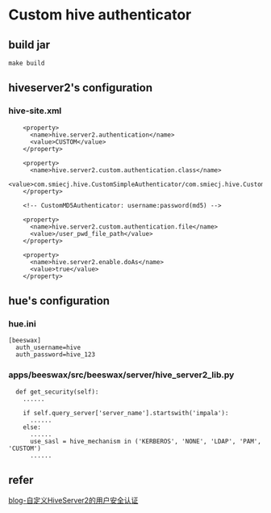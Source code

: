 # Custom hive authenticator
## build jar
```
make build
```

## hiveserver2's configuration
### hive-site.xml
```
    <property>
      <name>hive.server2.authentication</name>
      <value>CUSTOM</value>
    </property>

    <property>
      <name>hive.server2.custom.authentication.class</name>
      <value>com.smiecj.hive.CustomSimpleAuthenticator/com.smiecj.hive.CustomMD5Authenticator</value>
    </property>

    <!-- CustomMD5Authenticator: username:password(md5) -->
    
    <property>
      <name>hive.server2.custom.authentication.file</name>
      <value>/user_pwd_file_path</value>
    </property>

    <property>
      <name>hive.server2.enable.doAs</name>
      <value>true</value>
    </property>
```

## hue's configuration
### hue.ini
```
[beeswax]
  auth_username=hive
  auth_password=hive_123
```

### apps/beeswax/src/beeswax/server/hive_server2_lib.py
```
  def get_security(self):
    ......

    if self.query_server['server_name'].startswith('impala'):
      ......
    else:
      ......
      use_sasl = hive_mechanism in ('KERBEROS', 'NONE', 'LDAP', 'PAM', 'CUSTOM')
      ......
```

## refer
[blog-自定义HiveServer2的用户安全认证](http://lxw1234.com/archives/2016/01/600.htm)
